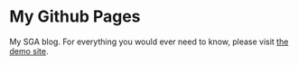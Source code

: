 # My Github Pages

My SGA blog. For everything you would ever need to know, please visit [the demo site](https://tilaks26.github.io/).